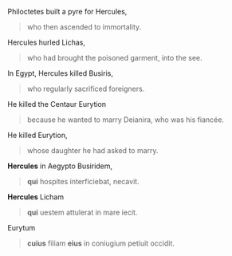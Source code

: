 Philoctetes built a pyre for Hercules, 
>who then ascended to immortality.

Hercules hurled Lichas, 
>who had brought the poisoned garment, into the see.

In Egypt, Hercules killed Busiris, 
>who regularly sacrificed foreigners.

He killed the Centaur Eurytion 
>because he wanted to marry Deianira, 
>who was his fiancée.

He killed Eurytion, 
>whose daughter he had asked to marry.

**Hercules** in Aegypto Busiridem, 
>**qui** hospites interficiebat, 
>necavit.

**Hercules** Licham 
>**qui** uestem attulerat in mare iecit.

Eurytum 
>**cuius** filiam **eius** in coniugium 
>petiuit occidit.
